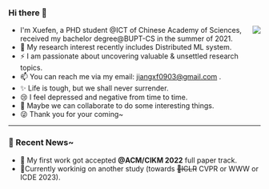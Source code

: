### Hi there 👋

<img align="right" src="https://github-readme-stats.vercel.app/api?username=sprinter1999&show_icons=true&icon_color=0366d6&bg_color=ffffff&hide_title=true" />

- I'm Xuefen, a PHD student @ICT of Chinese Academy of Sciences, received my bachelor degree@BUPT-CS in the summer of 2021.
- 🌱 My research interest recently includes Distributed ML system.
- ⚡ I am passionate about uncovering valuable & unsettled research topics.
- 📫 You can reach me via my email: jiangxf0903@gmail.com .
- ✨ Life is tough, but we shall never surrender.
- 😢 I feel depressed and negative from time to time.
- 🔭 Maybe we can collaborate to do some interesting things.
- 😜 Thank you for your coming~

<!--
**Sprinter1999/Sprinter1999** is a ✨ _special_ ✨ repository because its `README.md` (this file) appears on your GitHub profile.

Here are some ideas to get you started:

- 🔭 I’m currently working on ...
- 🌱 I’m currently learning ...
- 👯 I’m looking to collaborate on ...
- 🤔 I’m looking for help with ...
- 💬 Ask me about ...
- 📫 How to reach me: ...
- 😄 Pronouns: ...
- ⚡ Fun fact: ...
-->

----

### 💬 Recent News~
- 🗽 My first work got accepted **@ACM/CIKM 2022** full paper track.
- 🌱Currently workinig on another study (towards ~~🚩ICLR~~ CVPR or WWW or ICDE 2023).

